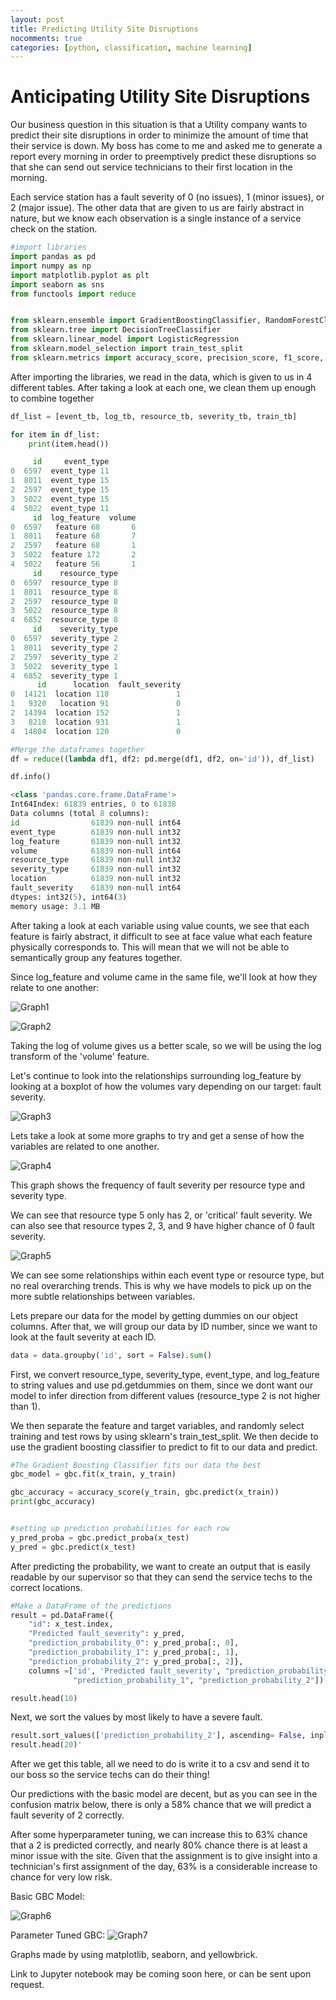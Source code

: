 ```yaml
---
layout: post
title: Predicting Utility Site Disruptions
nocomments: true
categories: [python, classification, machine learning]
---
```


Anticipating Utility Site Disruptions
====================

Our business question in this situation is that a Utility company wants to predict their site disruptions in order to minimize the amount of time that their service is down. My boss has come to me and asked me to generate a report every morning in order to preemptively predict these disruptions so that she can send out service technicians to their first location in the morning.

Each service station has a fault severity of 0 (no issues), 1 (minor issues), or 2 (major issue). The other data that are given to us are fairly abstract in nature, but we know each observation is a single instance of a service check on the station.



```python
#import libraries
import pandas as pd
import numpy as np
import matplotlib.pyplot as plt
import seaborn as sns
from functools import reduce


from sklearn.ensemble import GradientBoostingClassifier, RandomForestClassifier
from sklearn.tree import DecisionTreeClassifier
from sklearn.linear_model import LogisticRegression
from sklearn.model_selection import train_test_split
from sklearn.metrics import accuracy_score, precision_score, f1_score, recall_score
```

After importing the libraries, we read in the data, which is given to us in 4 different tables. After taking a look at each one, we clean them up enough to combine together

```python
df_list = [event_tb, log_tb, resource_tb, severity_tb, train_tb]

for item in df_list:
    print(item.head())

     id     event_type
0  6597  event_type 11
1  8011  event_type 15
2  2597  event_type 15
3  5022  event_type 15
4  5022  event_type 11
     id  log_feature  volume
0  6597   feature 68       6
1  8011   feature 68       7
2  2597   feature 68       1
3  5022  feature 172       2
4  5022   feature 56       1
     id    resource_type
0  6597  resource_type 8
1  8011  resource_type 8
2  2597  resource_type 8
3  5022  resource_type 8
4  6852  resource_type 8
     id    severity_type
0  6597  severity_type 2
1  8011  severity_type 2
2  2597  severity_type 2
3  5022  severity_type 1
4  6852  severity_type 1
      id      location  fault_severity
0  14121  location 118               1
1   9320   location 91               0
2  14394  location 152               1
3   8218  location 931               1
4  14804  location 120               0
```


```python
#Merge the dataframes together
df = reduce((lambda df1, df2: pd.merge(df1, df2, on='id')), df_list)
```

```python
df.info()

<class 'pandas.core.frame.DataFrame'>
Int64Index: 61839 entries, 0 to 61838
Data columns (total 8 columns):
id                61839 non-null int64
event_type        61839 non-null int32
log_feature       61839 non-null int32
volume            61839 non-null int64
resource_type     61839 non-null int32
severity_type     61839 non-null int32
location          61839 non-null int32
fault_severity    61839 non-null int64
dtypes: int32(5), int64(3)
memory usage: 3.1 MB
```

After taking a look at each variable using value counts, we see that each feature is fairly abstract, it difficult to see at face value what each feature physically corresponds to. This will mean that we will not be able to semantically group any features together.

Since log_feature and volume came in the same file, we'll look at how they relate to one another:

![Graph1](/assets/Project1/Proj1Graph1.png)

![Graph2](/assets/Project1/Proj1Graph2.png)

Taking the log of volume gives us a better scale, so we will be using the log transform of the 'volume' feature.

Let's continue to look into the relationships surrounding log_feature by looking at a boxplot of how the volumes vary depending on our target: fault severity.

![Graph3](/assets/Project1/Proj1Graph3.png)


Lets take a look at some more graphs to try and get a sense of how the variables are related to one another.

![Graph4](/assets/Project1/Proj1Graph4.png)

This graph shows the frequency of fault severity per resource type and severity type.

We can see that resource type 5 only has 2, or 'critical' fault severity. We can also see that resource types 2, 3, and 9 have higher chance of 0 fault severity.

![Graph5](/assets/Project1/Proj1Graph5.png)

We can see some relationships within each event type or resource type, but no real overarching trends. This is why we have models to pick up on the more subtle relationships between variables.

Lets prepare our data for the model by getting dummies on our object columns. After that, we will group our data by ID number, since we want to look at the fault severity at each ID.


```python
data = data.groupby('id', sort = False).sum()
```
First, we convert resource_type, severity_type, event_type, and log_feature to string values and use pd.getdummies on them, since we dont want our model to infer direction from different values (resource_type 2 is not higher than 1).

We then separate the feature and target variables, and randomly select training and test rows by using sklearn's train_test_split. We then decide to use the gradient boosting classifier to predict to fit to our data and predict.


```python
#The Gradient Boosting Classifier fits our data the best
gbc_model = gbc.fit(x_train, y_train)

gbc_accuracy = accuracy_score(y_train, gbc.predict(x_train))
print(gbc_accuracy)


#setting up prediction probabilities for each row
y_pred_proba = gbc.predict_proba(x_test)
y_pred = gbc.predict(x_test)
```

After predicting the probability, we want to create an output that is easily readable by our supervisor so that they can send the service techs to the correct locations.

```python
#Make a DataFrame of the predictions
result = pd.DataFrame({
    "id": x_test.index,
    "Predicted fault_severity": y_pred,
    "prediction_probability_0": y_pred_proba[:, 0],
    "prediction_probability_1": y_pred_proba[:, 1],
    "prediction_probability_2": y_pred_proba[:, 2]},
    columns =['id', 'Predicted fault_severity', "prediction_probability_0",
              "prediction_probability_1", "prediction_probability_2"])

result.head(10)
```

Next, we sort the values by most likely to have a severe fault.

```python
result.sort_values(['prediction_probability_2'], ascending= False, inplace= True)
result.head(20)'
```

After we get this table, all we need to do is write it to a csv and send it to our boss so the service techs can do their thing!


Our predictions with the basic model are decent, but as you can see in the confusion matrix below, there is only a 58% chance that we will predict a fault severity of 2 correctly.

After some hyperparameter tuning, we can increase this to 63% chance that a 2 is predicted correctly, and nearly 80% chance there is at least a minor issue with the site. Given that the assignment is to give insight into a technician's first assignment of the day, 63% is a considerable increase to chance for very low risk.

Basic GBC Model:

![Graph6](/assets/Project1/ConfMatrix1.png)

Parameter Tuned GBC:
![Graph7](/assets/Project1/ConfMatrix2.png)

Graphs made by using matplotlib, seaborn, and yellowbrick.

Link to Jupyter notebook may be coming soon here, or can be sent upon request.
